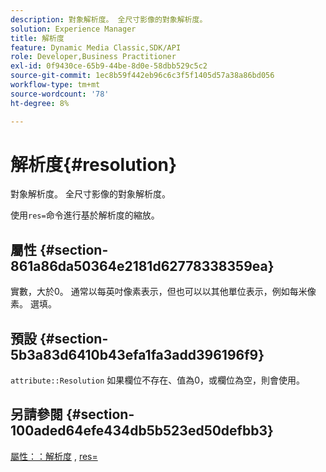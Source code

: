 ```yaml
---
description: 對象解析度。 全尺寸影像的對象解析度。
solution: Experience Manager
title: 解析度
feature: Dynamic Media Classic,SDK/API
role: Developer,Business Practitioner
exl-id: 0f9430ce-65b9-44be-8d0e-58dbb529c5c2
source-git-commit: 1ec8b59f442eb96c6c3f5f1405d57a38a86bd056
workflow-type: tm+mt
source-wordcount: '78'
ht-degree: 8%

---
```


# 解析度{#resolution}

對象解析度。 全尺寸影像的對象解析度。

使用`res=`命令進行基於解析度的縮放。

## 屬性 {#section-861a86da50364e2181d62778338359ea}

實數，大於0。 通常以每英吋像素表示，但也可以以其他單位表示，例如每米像素。 選填。

## 預設 {#section-5b3a83d6410b43efa1fa3add396196f9}

`attribute::Resolution` 如果欄位不存在、值為0，或欄位為空，則會使用。

## 另請參閱 {#section-100aded64efe434db5b523ed50defbb3}

[屬性：：解析度](../../../../../../is-api/image-catalog/image-serving-api-ref/c-image-catalog-reference/c-attributes-reference/r-resolution.md#reference-2c066a2cc9b04b4ea0c8ae9476e853b4) ,  [res=](../../../../../../is-api/http-ref/image-serving-api-ref/c-http-protocol-reference/c-command-reference/r-res.md#reference-3d6fe416801148dea0f786f2b5169e55)
